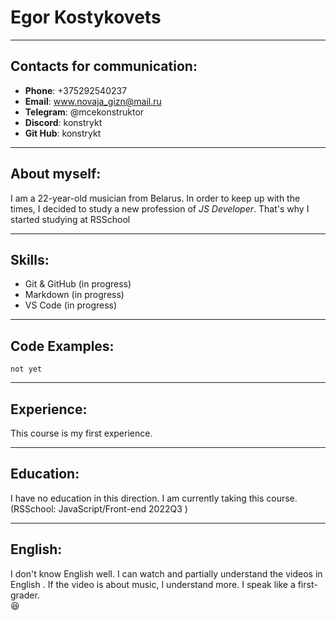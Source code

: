 # Egor Kostykovets

***

## Contacts for communication:
- **Phone**: +375292540237
- **Email**: www.novaja_gizn@mail.ru
- **Telegram**: @mcekonstruktor
- **Discord**: konstrykt
- **Git Hub**: konstrykt

***

## About myself:
I am a 22-year-old musician from Belarus. 
In order to keep up with the times, 
I decided to study a new profession of *JS Developer*.
That's why I started studying at RSSchool

***

## Skills:
- Git & GitHub (in progress)
- Markdown (in progress)
- VS Code (in progress)

***

## Code Examples:
`not yet`

***

## Experience:
This course is my first experience.

***

## Education:
I have no education in this direction.
I am currently taking this course.(RSSchool: JavaScript/Front-end 2022Q3 )

***

## English:
I don't know English well. I can watch and partially understand the videos in English .
If the video is about music, I understand more. 
I speak like a first-grader.  
:satisfied: